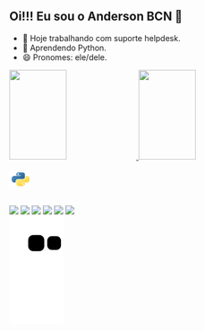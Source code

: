 ## Oi!!! Eu sou o Anderson BCN 👋

- 🔭 Hoje trabalhando com suporte helpdesk.
- 🌱 Aprendendo Python.
- 😄 Pronomes: ele/dele.

<div>
<a href="https://about.me/anderson.bcn" target="_blank">
<img height="160em" width="45%" src="https://github-readme-stats.vercel.app/api?username=andersonbcn&show_icons=true&theme=aura_dark&include_all_commits-true&count_private=true"/>
<img height="160em" width="45%" src="https://github-readme-stats.vercel.app/api/pin/?username=andersonbcn&repo=github-readme-stats&cache_seconds=86400&theme=aura_dark"/></a>
</div>

<div style="display: inline_block"><br>
<img align-"center" alt-"Python" height="30" width="40" src="https://raw.githubusercontent.com/devicons/devicon/master/icons/python/python-original.svg">
</div>

##

<div>
<a href="https://www.youtube.com/user/andersonbcn" target="_blank"><img src="https://img.shields.io/badge/YouTube-FF0000?style=for-the-badge&logo=youtube&logoColor=white"></a>
<a href="https://instagram.com/andersonbcn" target="_blank"><img src="https://img.shields.io/badge/-Instagram-E4405F?style=for-the-badge&logo=instagram&logoColor=white"></a>
<a href="https://www.twitch.tv/andersonbcn" target="_blank"><img src="https://img.shields.io/badge/Twitch-9146FF?style=for-the-badge&logo=twitch&logoColor=white"></a>
<a href="https://discord.com/698313793339654315" target="_blank"><img src="https://img.shields.io/badge/Discord-7289DA?style=for-the-badge&logo=discord&logoColor=white"></a>
<a href="mailto:anderson@anderson-line.com" target="_blank"><img src="https://img.shields.io/badge/-Gmail-333?style=for-the-badge&logo=gmail&logoColor=white"></a>
<a href="https://www.linkedin.com/in/andersonbcn/" target="_blank"><img src="https://img.shields.io/badge/-LinkedIn-0077B5?style=for-the-badge&logo=linkedin&logoColor=white"></a>
</div>

<div>
<picture>
  <source media="(prefers-color-scheme: dark)" srcset="https://raw.githubusercontent.com/andersonbcn/andersonbcn/output/github-contribution-grid-snake-dark.svg">
  <source media="(prefers-color-scheme: light)" srcset="https://raw.githubusercontent.com/andersonbcn/andersonbcn/output/github-contribution-grid-snake.svg">
  <img alt=" " src="https://raw.githubusercontent.com/andersonbcn/andersonbcn/output/github-contribution-grid-snake.svg">
</picture>
</div>

